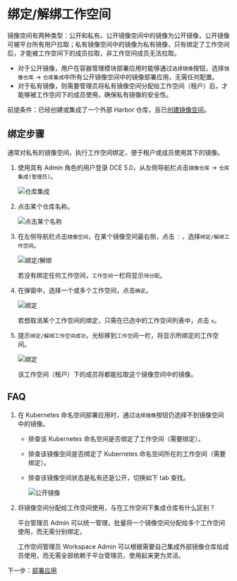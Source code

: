 # 绑定/解绑工作空间

镜像空间有两种类型：公开和私有。公开镜像空间中的镜像为公开镜像，公开镜像可被平台所有用户拉取；私有镜像空间中的镜像为私有镜像，只有绑定了工作空间后，才能被工作空间下的成员拉取，非工作空间成员无法拉取。

- 对于公开镜像，用户在容器管理模块部署应用时能够通过`选择镜像`按钮，选择`镜像仓库` -> `仓库集成`中所有公开镜像空间中的镜像部署应用，无需任何配置。
- 对于私有镜像，则需要管理员将私有镜像空间分配给工作空间（租户）后，才能够被工作空间下的成员使用，确保私有镜像的安全性。

前提条件：已经创建或集成了一个外部 Harbor 仓库，且已[创建镜像空间](registry-space.md)。

## 绑定步骤

通常对私有的镜像空间，执行工作空间绑定，便于租户或成员使用其下的镜像。

1. 使用具有 Admin 角色的用户登录 DCE 5.0，从左侧导航栏点击`镜像仓库` -> `仓库集成(管理员)`。

    ![仓库集成](https://docs.daocloud.io/daocloud-docs-images/docs/zh/docs/kangaroo/images/integrated01.png)

1. 点击某个仓库名称。

    ![点击某个名称](https://docs.daocloud.io/daocloud-docs-images/docs/kangaroo/images/managed01.png)

1. 在左侧导航栏点击`镜像空间`，在某个镜像空间最右侧，点击 `⋮`，选择`绑定/解绑工作空间`。

    ![绑定/解绑](https://docs.daocloud.io/daocloud-docs-images/docs/kangaroo/images/bind00.png)

    若没有绑定任何工作空间，`工作空间`一栏将显示`待分配`。

1. 在弹窗中，选择一个或多个工作空间，点击`确定`。

    ![绑定](https://docs.daocloud.io/daocloud-docs-images/docs/kangaroo/images/bind01.png)

    若想取消某个工作空间的绑定，只需在已选中的工作空间列表中，点击 `x`。

1. 提示`绑定/解绑工作空间成功`，光标移到`工作空`间一栏，将显示所绑定的工作空间。

    ![绑定](https://docs.daocloud.io/daocloud-docs-images/docs/kangaroo/images/bind02.png)

    该工作空间（租户）下的成员将都能拉取这个镜像空间中的镜像。

## FAQ

1. 在 Kubernetes 命名空间部署应用时，通过`选择镜像`按钮仍选择不到镜像空间中的镜像。

    - 排查该 Kubernetes 命名空间是否绑定了工作空间（需要绑定）。
    - 排查该镜像空间是否绑定了 Kubernetes 命名空间所在的工作空间（需要绑定）。
    - 排查该镜像空间状态是私有还是公开，切换如下 tab 查找。

      ![公开镜像](https://docs.daocloud.io/daocloud-docs-images/docs/zh/docs/kangaroo/images/publicimage.png)
    

2. 将镜像空间分配给工作空间使用，与在工作空间下集成仓库有什么区别？

    平台管理员 Admin 可以统一管理，批量将一个镜像空间分配给多个工作空间使用，而无需分别绑定。

    工作空间管理员 Workspace Admin 可以根据需要自己集成外部镜像仓库给成员使用，而无需全部依赖于平台管理员，使用起来更为灵活。

下一步：[部署应用](../../amamba/user-guide/wizard/create-app-git.md)